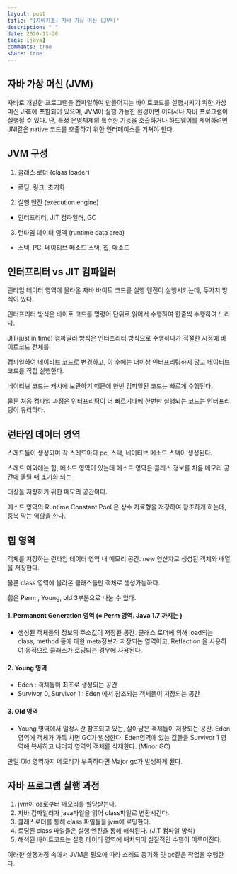 ```yaml
---
layout: post
title: "[자바기초] 자바 가상 머신 (JVM)"
description: " "
date: 2020-11-26
tags: [java]
comments: true
share: true
---
```


## 자바 가상 머신 (JVM)
  
  자바로 개발한 프로그램을 컴파일하여 만들어지는 바이트코드를 실행시키기 위한 가상머신
  JRE에 포함되어 있으며, JVM이 실행 가능한 환경이면 어디서나 자바 프로그램이 실행될 수 있다.
  단, 특정 운영체제의 특수한 기능을 호출하거나 하드웨어를 제어하려면 JNI같은 native 코드를 호출하기 위한
  인터페이스를 거쳐야 한다.

## JVM 구성
  
  1. 클래스 로더 (class loader)
   - 로딩, 링크, 초기화
  
  2. 실행 엔진 (execution engine)
   - 인터프리터, JIT 컴파일러, GC 
   
  3. 런타임 데이터 영역 (runtime data area)
   - 스택, PC, 네이티브 메소드 스택, 힙, 메소드
  
  
## 인터프리터 vs JIT 컴파일러
  
  런타임 데이터 영역에 올라온 자바 바이트 코드를 실행 엔진이 실행시키는데, 두가지 방식이 있다.
  
  인터프리터 방식은 바이트 코드를 명령어 단위로 읽어서 수행하여 한줄씩 수행하여 느리다.
  
  JIT(just in time) 컴파일러 방식은 인터프리터 방식으로 수행하다가 적절한 시점에 바이트코드 전체를
  
  컴파일하여 네이티브 코드로 변경하고, 이 후에는 더이상 인터프리팅하지 않고 네이티브 코드를 직접 실행한다.
  
  네이티브 코드는 캐시에 보관하기 때문에 한번 컴파일된 코드는 빠르게 수행된다.
  
  물론 처음 컴파일 과정은 인터프리팅이 더 빠르기때메 한번만 실행되는 코드는 인터프리팅이 유리하다.
  
  
## 런타임 데이터 영역
  
  스레드들이 생성되며 각 스레드마다 pc, 스택, 네이티브 메소드 스택이 생성된다.
  
  스레드 이외에는 힙, 메소드 영역이 있는데 메소드 영역은 클래스 정보를 처음 메모리 공간에 올릴 때 초기화 되는
  
  대상을 저장하기 위한 메모리 공간이다. 
  
  메소드 영역의 Runtime Constant Pool 은 상수 자료형을 저장하여 참조하게 하는데, 중복 막는 역할을 한다.
  
  
## 힙 영역
  
  객체를 저장하는 런타임 데이터 영역 내 메모리 공간. new 연산자로 생성된 객체와 배열을 저장한다.
  
  물론 class 영역에 올라온 클래스들만 객체로 생성가능하다.
  
  힙은 Perm , Young, old 3부분으로 나눌 수 있다.
  
  #### 1. Permanent Generation 영역 (= Perm 영역. Java 1.7 까지는 )
  
  - 생성된 객체들의 정보의 주소값이 저장된 공간. 클래스 로더에 의해 load되는 class, method 등에 대한
    meta정보가 저장되는 영역이고, Reflection 을 사용하여 동적으로 클래스가 로딩되는 경우에 사용된다.
    
  #### 2. Young 영역
  
  - Eden : 객체들이 최초로 생성되는 공간
  - Survivor 0, Survivor 1 : Eden 에서 참조되는 객체들이 저장되는 공간
  
  #### 3. Old 영역
  
  - Young 영역에서 일정시간 참조되고 있는, 살아남은 객체들이 저장되는 공간. Eden 영역에 객체가 가득 차면
  GC가 발생한다. Eden영역에 있는 값들을 Survivor 1 영역에 복사하고 나머지 영역의 객체를 삭제한다. (Minor GC)
  
  만일 Old 영역까지 메모리가 부족하다면 Major gc가 발생하게 된다.
  
  
## 자바 프로그램 실행 과정
  
  1. jvm이 os로부터 메모리를 할당받는다.
  2. 자바 컴파일러가 java파일을 읽어 class파일로 변환시킨다.
  3. 클래스로더를 통해 class 파일들을 jvm에 로딩한다.
  4. 로딩된 class 파일들은 실행 엔진을 통해 해석된다. (JIT 컴파일 방식)
  5. 해석된 바이트코드는 실행 데이터 영역에 배치되어 실질적인 수행이 이루어진다.
  
  이러한 실행과정 속에서 JVM은 필요에 따라 스레드 동기화 및 gc같은 작업을 수행한다.
  
  
